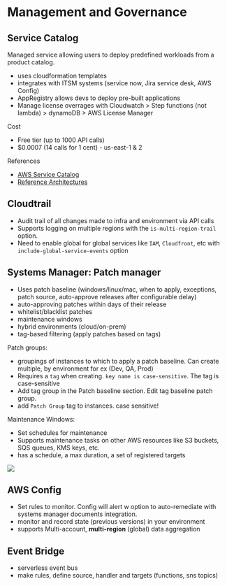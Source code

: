 # Management and Governance

## Service Catalog
Managed service allowing users to deploy predefined workloads from a product catalog. 

- uses cloudformation templates
- integrates with ITSM systems (service now, Jira service desk, AWS Config)
- AppRegistry allows devs to deploy pre-built applications
- Manage license overrages with Cloudwatch > Step functions (not lambda) > dynamoDB > AWS License Manager

Cost
- Free tier (up to 1000 API calls)
- $0.0007 (14 calls for 1 cent) - us-east-1 & 2


References
- [AWS Service Catalog](https://aws.amazon.com/servicecatalog/?aws-service-catalog.sort-by=item.additionalFields.createdDate&aws-service-catalog.sort-order=desc)
- [Reference Architectures](https://github.com/aws-samples/aws-service-catalog-reference-architectures)

## Cloudtrail
- Audit trail of all changes made to infra and environment via API calls
- Supports logging on multiple regions with the `is-multi-region-trail` option. 
- Need to enable global for global services like `IAM`, `Cloudfront`, etc with `include-global-service-events` option

## Systems Manager: Patch manager

- Uses patch baseline (windows/linux/mac, when to apply, exceptions, patch source, auto-approve releases after configurable delay)
- auto-approving patches within days of their release
- whitelist/blacklist patches
- maintenance windows
- hybrid environments (cloud/on-prem)
- tag-based filtering (apply patches based on tags)

Patch groups: 
- groupings of instances to which to apply a patch baseline. Can create multiple, by environment for ex (Dev, QA, Prod)
- Requires a `tag` when creating. `key name is case-sensitive`. The tag is case-sensitive
- Add tag group in the Patch baseline section. Edit tag baseline patch group. 
- add `Patch Group` tag to instances. case sensitive! 

Maintenance Windows: 
- Set schedules for maintenance
- Supports maintenance tasks on other AWS resources like S3 buckets, SQS queues, KMS keys, etc. 
- has a schedule, a max duration, a set of registered targets


![](https://media.tutorialsdojo.com/sap_ssm_patch_group.png)

## AWS Config
- Set rules to monitor. Config will alert w option to auto-remediate with systems manager documents integration. 
- monitor and record state (previous versions) in your environment
- supports Multi-account, **multi-region** (global) data aggregation


## Event Bridge
- serverless event bus
- make rules, define source, handler and targets (functions, sns topics)